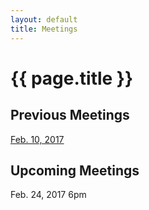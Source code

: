 ```yaml
---
layout: default
title: Meetings
---
```

#	{{ page.title }}
## Previous Meetings
[Feb. 10, 2017](/zig_minutes021017.docx) 

##	Upcoming Meetings
Feb. 24, 2017 6pm

<br>
<br>
